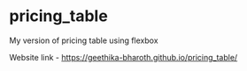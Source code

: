 # pricing_table
My version of pricing table using flexbox

Website link - https://geethika-bharoth.github.io/pricing_table/
